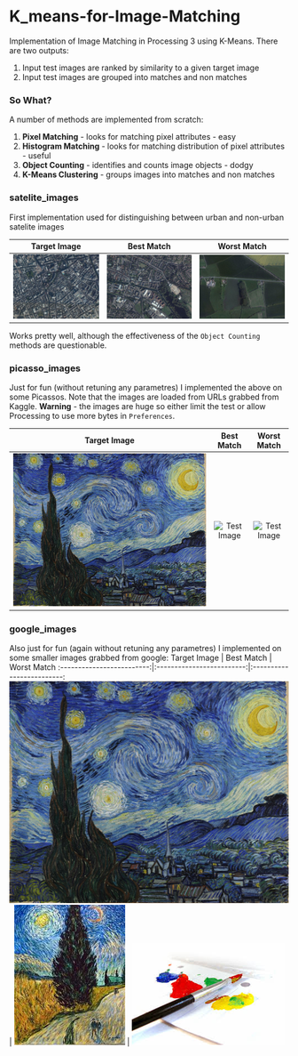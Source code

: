 # K_means-for-Image-Matching
Implementation of Image Matching in Processing 3 using K-Means. There are two outputs:
1. Input test images are ranked by similarity to a given target image
2. Input test images are grouped into matches and non matches
### So What?
A number of methods are implemented from scratch:
1. **Pixel Matching** - looks for matching pixel attributes - easy
2. **Histogram Matching** - looks for matching distribution of pixel attributes - useful
3. **Object Counting** - identifies and counts image objects - dodgy
4. **K-Means Clustering** - groups images into matches and non matches
### satelite_images
First implementation used for distinguishing between urban and non-urban satelite images

Target Image             |  Best Match  | Worst Match
:-------------------------:|:-------------------------:|:-------------------------:
![](https://github.com/fredshone/K_means-for-Image-Matching/blob/master/satellite_images/data/LDN.jpg "Target Image")  |  ![](https://github.com/fredshone/K_means-for-Image-Matching/blob/master/satellite_images/data/Image_3.jpg "Test Image") | ![](https://github.com/fredshone/K_means-for-Image-Matching/blob/master/satellite_images/data/Image_5.jpg "Test Image")

Works pretty well, although the effectiveness of the `Object Counting` methods are questionable.
### picasso_images
Just for fun (without retuning any parametres) I implemented the above on some Picassos. Note that the images are loaded from URLs grabbed from Kaggle. **Warning** - the images are huge so either limit the test or allow Processing to use more bytes in `Preferences`.

Target Image             |  Best Match  | Worst Match
:-------------------------:|:-------------------------:|:-------------------------:
![](https://github.com/fredshone/K_means-for-Image-Matching/blob/master/picasso_images/data/target.jpg "Target Image")  |  ![](https://github.com/fredshone/K_means-for-Image-Matching/blob/master/picasso_images/data/Image_3.jpg "Test Image") | ![](https://github.com/fredshone/K_means-for-Image-Matching/blob/master/picasso_images/data/Image_10.jpg "Test Image")
### google_images
Also just for fun (again without retuning any parametres) I implemented on some smaller images grabbed from google:
Target Image             |  Best Match  | Worst Match
:-------------------------:|:-------------------------:|:-------------------------:
![](https://github.com/fredshone/K_means-for-Image-Matching/blob/master/google_images/data/target.jpg "Target Image")  |  ![](https://github.com/fredshone/K_means-for-Image-Matching/blob/master/google_images/data/Image_19.jpg "Test Image") | ![](https://github.com/fredshone/K_means-for-Image-Matching/blob/master/google_images/data/Image_42.jpg "Test Image")
